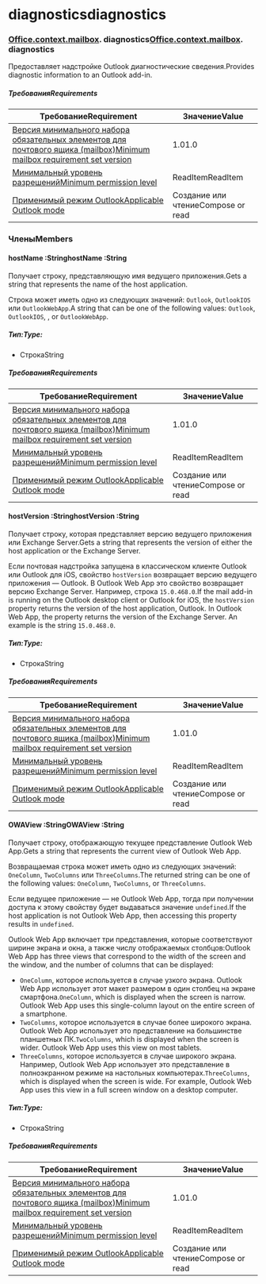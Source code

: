 
# <a name="diagnostics"></a><span data-ttu-id="45755-101">diagnostics</span><span class="sxs-lookup"><span data-stu-id="45755-101">diagnostics</span></span>

### <span data-ttu-id="45755-p101">[Office](Office.md)[.context](Office.context.md)[.mailbox](Office.context.mailbox.md). diagnostics</span><span class="sxs-lookup"><span data-stu-id="45755-p101">[Office](Office.md)[.context](Office.context.md)[.mailbox](Office.context.mailbox.md). diagnostics</span></span>

<span data-ttu-id="45755-104">Предоставляет надстройке Outlook диагностические сведения.</span><span class="sxs-lookup"><span data-stu-id="45755-104">Provides diagnostic information to an Outlook add-in.</span></span>

##### <a name="requirements"></a><span data-ttu-id="45755-105">Требования</span><span class="sxs-lookup"><span data-stu-id="45755-105">Requirements</span></span>

|<span data-ttu-id="45755-106">Требование</span><span class="sxs-lookup"><span data-stu-id="45755-106">Requirement</span></span>| <span data-ttu-id="45755-107">Значение</span><span class="sxs-lookup"><span data-stu-id="45755-107">Value</span></span>|
|---|---|
|[<span data-ttu-id="45755-108">Версия минимального набора обязательных элементов для почтового ящика (mailbox)</span><span class="sxs-lookup"><span data-stu-id="45755-108">Minimum mailbox requirement set version</span></span>](/office/dev/add-ins/reference/requirement-sets/outlook-api-requirement-sets)| <span data-ttu-id="45755-109">1.0</span><span class="sxs-lookup"><span data-stu-id="45755-109">1.0</span></span>|
|[<span data-ttu-id="45755-110">Минимальный уровень разрешений</span><span class="sxs-lookup"><span data-stu-id="45755-110">Minimum permission level</span></span>](https://docs.microsoft.com/outlook/add-ins/understanding-outlook-add-in-permissions)| <span data-ttu-id="45755-111">ReadItem</span><span class="sxs-lookup"><span data-stu-id="45755-111">ReadItem</span></span>|
|[<span data-ttu-id="45755-112">Применимый режим Outlook</span><span class="sxs-lookup"><span data-stu-id="45755-112">Applicable Outlook mode</span></span>](https://docs.microsoft.com/outlook/add-ins/#extension-points)| <span data-ttu-id="45755-113">Создание или чтение</span><span class="sxs-lookup"><span data-stu-id="45755-113">Compose or read</span></span>|

### <a name="members"></a><span data-ttu-id="45755-114">Члены</span><span class="sxs-lookup"><span data-stu-id="45755-114">Members</span></span>

####  <a name="hostname-string"></a><span data-ttu-id="45755-115">hostName :String</span><span class="sxs-lookup"><span data-stu-id="45755-115">hostName :String</span></span>

<span data-ttu-id="45755-116">Получает строку, представляющую имя ведущего приложения.</span><span class="sxs-lookup"><span data-stu-id="45755-116">Gets a string that represents the name of the host application.</span></span>

<span data-ttu-id="45755-117">Строка может иметь одно из следующих значений: `Outlook`, `OutlookIOS` или `OutlookWebApp`.</span><span class="sxs-lookup"><span data-stu-id="45755-117">A string that can be one of the following values: `Outlook`, `OutlookIOS`, , or `OutlookWebApp`.</span></span>

##### <a name="type"></a><span data-ttu-id="45755-118">Тип:</span><span class="sxs-lookup"><span data-stu-id="45755-118">Type:</span></span>

*   <span data-ttu-id="45755-119">Строка</span><span class="sxs-lookup"><span data-stu-id="45755-119">String</span></span>

##### <a name="requirements"></a><span data-ttu-id="45755-120">Требования</span><span class="sxs-lookup"><span data-stu-id="45755-120">Requirements</span></span>

|<span data-ttu-id="45755-121">Требование</span><span class="sxs-lookup"><span data-stu-id="45755-121">Requirement</span></span>| <span data-ttu-id="45755-122">Значение</span><span class="sxs-lookup"><span data-stu-id="45755-122">Value</span></span>|
|---|---|
|[<span data-ttu-id="45755-123">Версия минимального набора обязательных элементов для почтового ящика (mailbox)</span><span class="sxs-lookup"><span data-stu-id="45755-123">Minimum mailbox requirement set version</span></span>](/office/dev/add-ins/reference/requirement-sets/outlook-api-requirement-sets)| <span data-ttu-id="45755-124">1.0</span><span class="sxs-lookup"><span data-stu-id="45755-124">1.0</span></span>|
|[<span data-ttu-id="45755-125">Минимальный уровень разрешений</span><span class="sxs-lookup"><span data-stu-id="45755-125">Minimum permission level</span></span>](https://docs.microsoft.com/outlook/add-ins/understanding-outlook-add-in-permissions)| <span data-ttu-id="45755-126">ReadItem</span><span class="sxs-lookup"><span data-stu-id="45755-126">ReadItem</span></span>|
|[<span data-ttu-id="45755-127">Применимый режим Outlook</span><span class="sxs-lookup"><span data-stu-id="45755-127">Applicable Outlook mode</span></span>](https://docs.microsoft.com/outlook/add-ins/#extension-points)| <span data-ttu-id="45755-128">Создание или чтение</span><span class="sxs-lookup"><span data-stu-id="45755-128">Compose or read</span></span>|

####  <a name="hostversion-string"></a><span data-ttu-id="45755-129">hostVersion :String</span><span class="sxs-lookup"><span data-stu-id="45755-129">hostVersion :String</span></span>

<span data-ttu-id="45755-130">Получает строку, которая представляет версию ведущего приложения или Exchange Server.</span><span class="sxs-lookup"><span data-stu-id="45755-130">Gets a string that represents the version of either the host application or the Exchange Server.</span></span>

<span data-ttu-id="45755-p102">Если почтовая надстройка запущена в классическом клиенте Outlook или Outlook для iOS, свойство `hostVersion` возвращает версию ведущего приложения — Outlook. В Outlook Web App это свойство возвращает версию Exchange Server. Например, строка `15.0.468.0`.</span><span class="sxs-lookup"><span data-stu-id="45755-p102">If the mail add-in is running on the Outlook desktop client or Outlook for iOS, the `hostVersion` property returns the version of the host application, Outlook. In Outlook Web App, the property returns the version of the Exchange Server. An example is the string `15.0.468.0`.</span></span>

##### <a name="type"></a><span data-ttu-id="45755-134">Тип:</span><span class="sxs-lookup"><span data-stu-id="45755-134">Type:</span></span>

*   <span data-ttu-id="45755-135">Строка</span><span class="sxs-lookup"><span data-stu-id="45755-135">String</span></span>

##### <a name="requirements"></a><span data-ttu-id="45755-136">Требования</span><span class="sxs-lookup"><span data-stu-id="45755-136">Requirements</span></span>

|<span data-ttu-id="45755-137">Требование</span><span class="sxs-lookup"><span data-stu-id="45755-137">Requirement</span></span>| <span data-ttu-id="45755-138">Значение</span><span class="sxs-lookup"><span data-stu-id="45755-138">Value</span></span>|
|---|---|
|[<span data-ttu-id="45755-139">Версия минимального набора обязательных элементов для почтового ящика (mailbox)</span><span class="sxs-lookup"><span data-stu-id="45755-139">Minimum mailbox requirement set version</span></span>](/office/dev/add-ins/reference/requirement-sets/outlook-api-requirement-sets)| <span data-ttu-id="45755-140">1.0</span><span class="sxs-lookup"><span data-stu-id="45755-140">1.0</span></span>|
|[<span data-ttu-id="45755-141">Минимальный уровень разрешений</span><span class="sxs-lookup"><span data-stu-id="45755-141">Minimum permission level</span></span>](https://docs.microsoft.com/outlook/add-ins/understanding-outlook-add-in-permissions)| <span data-ttu-id="45755-142">ReadItem</span><span class="sxs-lookup"><span data-stu-id="45755-142">ReadItem</span></span>|
|[<span data-ttu-id="45755-143">Применимый режим Outlook</span><span class="sxs-lookup"><span data-stu-id="45755-143">Applicable Outlook mode</span></span>](https://docs.microsoft.com/outlook/add-ins/#extension-points)| <span data-ttu-id="45755-144">Создание или чтение</span><span class="sxs-lookup"><span data-stu-id="45755-144">Compose or read</span></span>|

####  <a name="owaview-string"></a><span data-ttu-id="45755-145">OWAView :String</span><span class="sxs-lookup"><span data-stu-id="45755-145">OWAView :String</span></span>

<span data-ttu-id="45755-146">Получает строку, отображающую текущее представление Outlook Web App.</span><span class="sxs-lookup"><span data-stu-id="45755-146">Gets a string that represents the current view of Outlook Web App.</span></span>

<span data-ttu-id="45755-147">Возвращаемая строка может иметь одно из следующих значений: `OneColumn`, `TwoColumns` или `ThreeColumns`.</span><span class="sxs-lookup"><span data-stu-id="45755-147">The returned string can be one of the following values: `OneColumn`, `TwoColumns`, or `ThreeColumns`.</span></span>

<span data-ttu-id="45755-148">Если ведущее приложение — не Outlook Web App, тогда при получении доступа к этому свойству будет выдаваться значение `undefined`.</span><span class="sxs-lookup"><span data-stu-id="45755-148">If the host application is not Outlook Web App, then accessing this property results in `undefined`.</span></span>

<span data-ttu-id="45755-149">Outlook Web App включает три представления, которые соответствуют ширине экрана и окна, а также числу отображаемых столбцов:</span><span class="sxs-lookup"><span data-stu-id="45755-149">Outlook Web App has three views that correspond to the width of the screen and the window, and the number of columns that can be displayed:</span></span>

*   <span data-ttu-id="45755-p103">`OneColumn`, которое используется в случае узкого экрана. Outlook Web App использует этот макет размером в один столбец на экране смартфона.</span><span class="sxs-lookup"><span data-stu-id="45755-p103">`OneColumn`, which is displayed when the screen is narrow. Outlook Web App uses this single-column layout on the entire screen of a smartphone.</span></span>
*   <span data-ttu-id="45755-p104">`TwoColumns`, которое используется в случае более широкого экрана. Outlook Web App использует это представление на большинстве планшетных ПК.</span><span class="sxs-lookup"><span data-stu-id="45755-p104">`TwoColumns`, which is displayed when the screen is wider. Outlook Web App uses this view on most tablets.</span></span>
*   <span data-ttu-id="45755-p105">`ThreeColumns`, которое используется в случае широкого экрана. Например, Outlook Web App использует это представление в полноэкранном режиме на настольных компьютерах.</span><span class="sxs-lookup"><span data-stu-id="45755-p105">`ThreeColumns`, which is displayed when the screen is wide. For example, Outlook Web App uses this view in a full screen window on a desktop computer.</span></span>

##### <a name="type"></a><span data-ttu-id="45755-156">Тип:</span><span class="sxs-lookup"><span data-stu-id="45755-156">Type:</span></span>

*   <span data-ttu-id="45755-157">Строка</span><span class="sxs-lookup"><span data-stu-id="45755-157">String</span></span>

##### <a name="requirements"></a><span data-ttu-id="45755-158">Требования</span><span class="sxs-lookup"><span data-stu-id="45755-158">Requirements</span></span>

|<span data-ttu-id="45755-159">Требование</span><span class="sxs-lookup"><span data-stu-id="45755-159">Requirement</span></span>| <span data-ttu-id="45755-160">Значение</span><span class="sxs-lookup"><span data-stu-id="45755-160">Value</span></span>|
|---|---|
|[<span data-ttu-id="45755-161">Версия минимального набора обязательных элементов для почтового ящика (mailbox)</span><span class="sxs-lookup"><span data-stu-id="45755-161">Minimum mailbox requirement set version</span></span>](/office/dev/add-ins/reference/requirement-sets/outlook-api-requirement-sets)| <span data-ttu-id="45755-162">1.0</span><span class="sxs-lookup"><span data-stu-id="45755-162">1.0</span></span>|
|[<span data-ttu-id="45755-163">Минимальный уровень разрешений</span><span class="sxs-lookup"><span data-stu-id="45755-163">Minimum permission level</span></span>](https://docs.microsoft.com/outlook/add-ins/understanding-outlook-add-in-permissions)| <span data-ttu-id="45755-164">ReadItem</span><span class="sxs-lookup"><span data-stu-id="45755-164">ReadItem</span></span>|
|[<span data-ttu-id="45755-165">Применимый режим Outlook</span><span class="sxs-lookup"><span data-stu-id="45755-165">Applicable Outlook mode</span></span>](https://docs.microsoft.com/outlook/add-ins/#extension-points)| <span data-ttu-id="45755-166">Создание или чтение</span><span class="sxs-lookup"><span data-stu-id="45755-166">Compose or read</span></span>|